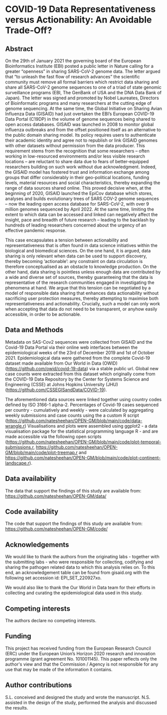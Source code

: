 # COVID-19 Data Representativeness versus Actionability: An Avoidable Trade-Off?

## Abstract

On the 29th of January 2021 the governing board of the European Bioinformatics Institute (EBI) posted a public letter in Nature calling for a greater “openness” in sharing SARS-CoV-2 genome data. The letter argued that “to unleash the fast flow of research advances” the scientific community must remove all formal barriers which restrict data sharing and share all SARS-CoV-2 genome sequences to one of a triad of state genomic surveillance programs (EBI, The GenBank of USA and the DNA Data Bank of Japan). The letter was signed and promoted by Nobel Laureates, Directors of Bioinformatic programs and many researchers at the cutting edge of genome sequencing. At the same time, the Global Initiative on Sharing Avian Influenza Data (GISAID) had just overtaken the EBI’s European COVID-19 Data Portal (C19DP) in the volume of genome sequences being shared to open access databases. GISAID was launched in 2008 to monitor global influenza outbreaks and from the offset positioned itself as an alternative to the public domain sharing model. Its policy requires users to authenticate their academic identity and agree not to republish or link GISAID genomes with other datasets without permission from the data producer. This requirement stems from the recognition that some researchers – often working in low-resourced environments and/or less visible research locations – are reluctant to share data due to fears of better-equipped researchers building on such work without due acknowledgment. Indeed, the GISAID model has fostered trust and information exchange among groups that differ considerably in their geo-political locations, funding levels, material resources and social characteristics, thereby expanding the range of data sources shared online. This proved decisive when, at the beginning of 2020, GISAID launched the EpiCov database which stores, analyses and builds evolutionary trees of SARS COV-2 genome sequences – now the leading open access database for SARS-CoV-2, with over 9 million genomes sequenced by April 2022. At the same time, limiting the extent to which data can be accessed and linked can negatively affect the insight, pace and breadth of future research – leading to the backlash by hundreds of leading researchers concerned about the urgency of an effective pandemic response.

This case encapsulates a tension between actionability and representativeness that is often found in data science initiatives within the biological and biomedical sciences. On the one hand, it is argued, data sharing is only relevant when data can be used to support discovery, thereby becoming ‘actionable’: any constraint on data circulation is therefore conceptualised as an obstacle to knowledge production. On the other hand, data sharing is pointless unless enough data are contributed by a wide and diverse set of sources, thereby guaranteeing that the data is representative of the research communities engaged in investigating the phenomena at hand. We argue that this tension can be negotiated by a model of responsible data sharing that enhances data actionability without sacrificing user protection measures, thereby attempting to maximise both representativeness and actionability. Crucially, such a model can only work when accepting that data do not need to be transparent, or anyhow easily accessible, in order to be actionable. 

## Data and Methods
Metadata on SAS-Cov2 sequences were collected from GISAID and the Covid-19 Data Portal via their online web interfaces between the epidemiological weeks of the 23rd of December 2019 and 1st of October 2021. Epidemiological data were gathered from the complete Covid-19 dataset made available from  Our World in Data (OWID) (https://github.com/owid/covid-19-data) via a stable public url. Global new case counts were extracted from this dataset which originally come from the COVID-19 Data Repository by the Center for Systems Science and Engineering (CSSE) at Johns Hopkins University (JHU) (https://github.com/CSSEGISandData/COVID-19).  

The aforementioned data sources were linked together using country codes defined by ISO 3166-1 alpha-2. Percentages of Covid-19 cases sequenced per country - cumulatively and weekly - were calculated by aggregating weekly submissions and case counts using the a custom R script (https://github.com/natesheehan/OPEN-GM/blob/main/code/data-wrangle.r) Visualisations and plots were assembled using ggplot2 - a data visualisation package for the statistical programming language R - and are made accessible via the following open scripts (https://github.com/natesheehan/OPEN-GM/blob/main/code/plot-temporal-submissions.r, https://github.com/natesheehan/OPEN-GM/blob/main/code/plot-treemap.r and https://github.com/natesheehan/OPEN-GM/blob/main/code/plot-continent-landscape.r). 


## Data availability

The data that support the findings of this study are available from: https://github.com/natesheehan/OPEN-GM/data/

## Code availability

The code that support the findings of this study are available from: https://github.com/natesheehan/OPEN-GM/code/

## Acknowledgements

We would like to thank the authors from the originating labs - together with the submitting labs -  who were responsible for collecting, codifying and sharing the pathogen related data to which this analysis relies on. To this end, an acknowledgement table can be found from gisaid.org with the following set accession id: EPI_SET_220927xo.  

We would also like to thank the Our World in Data team for their efforts in collecting and curating the epidemiological data used in this study. 

## Competing interests

The authors declare no competing interests.

## Funding

This project has received funding from the European Research Council (ERC) under the European Union’s Horizon 2020 research and innovation programme (grant agreement No. 101001145). This paper reflects only the author's view and that the Commission / Agency is not responsible for any use that may be made of the information it contains.

## Author contributions

S.L. conceived and designed the study and wrote the manuscript. N.S. assisted in the design of the study, performed the analysis and discussed the results.

